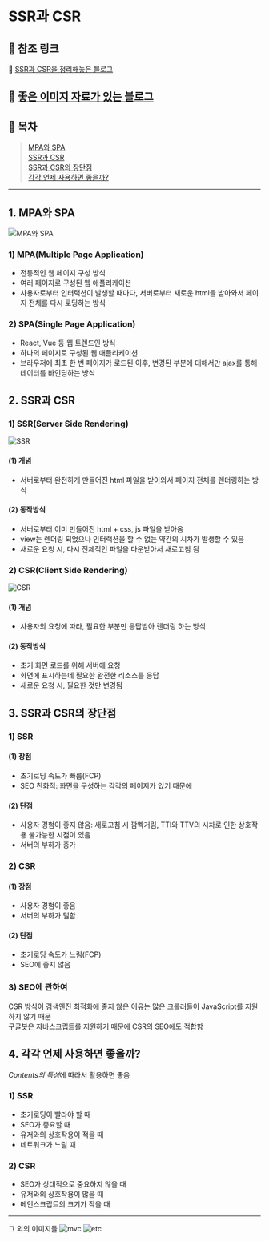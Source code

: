 # SSR과 CSR

## 👀 참조 링크

📎 <a href="https://miracleground.tistory.com/165" target="_blank">SSR과 CSR을 정리해놓은 블로그</a>

## 📎 <a href="https://goodgid.github.io/Server-Side-Rendering-and-Client-Side-Rendering/" target="_blank">좋은 이미지 자료가 있는 블로그</a>

## 🐾 목차

> [MPA와 SPA](#1-mpa와-spa)  
> [SSR과 CSR](#2-ssr과-csr)  
> [SSR과 CSR의 장단점](#3-ssr과-csr의-장단점)  
> [각각 언제 사용하면 좋을까?](#4-각각-언제-사용하면-좋을까)

---

## 1. MPA와 SPA

![MPA와 SPA](../image/ssr-csr/mpa-spa.jpg)

### 1) MPA(Multiple Page Application)

- 전통적인 웹 페이지 구성 방식
- 여러 페이지로 구성된 웹 애플리케이션
- 사용자로부터 인터랙션이 발생할 때마다, 서버로부터 새로운 html을 받아와서 페이지 전체를 다시 로딩하는 방식

### 2) SPA(Single Page Application)

- React, Vue 등 웹 트렌드인 방식
- 하나의 페이지로 구성된 웹 애플리케이션
- 브라우저에 최초 한 번 페이지가 로드된 이후, 변경된 부분에 대해서만 ajax를 통해 데이터를 바인딩하는 방식

## 2. SSR과 CSR

### 1) SSR(Server Side Rendering)

![SSR](../image/ssr-csr/ssr-detail.png)

#### (1) 개념

- 서버로부터 완전하게 만들어진 html 파일을 받아와서 페이지 전체를 렌더링하는 방식

#### (2) 동작방식

- 서버로부터 이미 만들어진 html + css, js 파일을 받아옴
- view는 렌더링 되었으나 인터랙션을 할 수 없는 약간의 시차가 발생할 수 있음
- 새로운 요청 시, 다시 전체적인 파일을 다운받아서 새로고침 됨

### 2) CSR(Client Side Rendering)

![CSR](../image/ssr-csr/csr-detail.png)

#### (1) 개념

- 사용자의 요청에 따라, 필요한 부분만 응답받아 렌더링 하는 방식

#### (2) 동작방식

- 초기 화면 로드를 위해 서버에 요청
- 화면에 표시하는데 필요한 완전한 리소스를 응답
- 새로운 요청 시, 필요한 것만 변경됨

## 3. SSR과 CSR의 장단점

### 1) SSR

#### (1) 장점

- 초기로딩 속도가 빠름(FCP)
- SEO 친화적: 화면을 구성하는 각각의 페이지가 있기 때문에

#### (2) 단점

- 사용자 경험이 좋지 않음: 새로고침 시 깜빡거림, TTI와 TTV의 시차로 인한 상호작용 불가능한 시점이 있음
- 서버의 부하가 증가

### 2) CSR

#### (1) 장점

- 사용자 경험이 좋음
- 서버의 부하가 덜함

#### (2) 단점

- 초기로딩 속도가 느림(FCP)
- SEO에 좋지 않음

### 3) SEO에 관하여

CSR 방식이 검색엔진 최적화에 좋지 않은 이유는 많은 크롤러들이 JavaScript를 지원하지 않기 때문  
구글봇은 자바스크립트를 지원하기 때문에 CSR의 SEO에도 적합함

## 4. 각각 언제 사용하면 좋을까?

*Contents의 특성*에 따라서 활용하면 좋음

### 1) SSR

- 초기로딩이 빨라야 할 때
- SEO가 중요할 때
- 유저와의 상호작용이 적을 때
- 네트워크가 느릴 때

### 2) CSR

- SEO가 상대적으로 중요하지 않을 때
- 유저와의 상호작용이 많을 때
- 메인스크립트의 크기가 작을 때

---

그 외의 이미지들
![mvc](../image/ssr-csr/ssr-csr-mvc.jpeg)
![etc](../image/ssr-csr/ssr-csr-summary.png)
